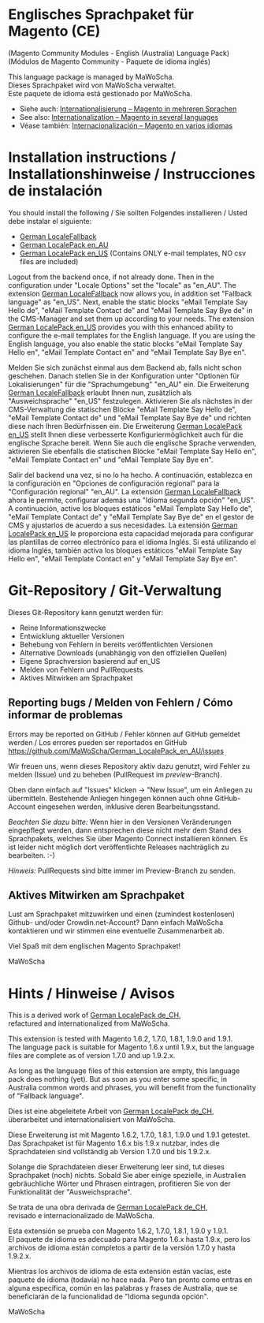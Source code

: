 # Englisches Sprachpaket für Magento (CE)
(Magento Community Modules - English (Australia) Language Pack)<br />
(Módulos de Magento Community - Paquete de idioma inglés)

This language package is managed by MaWoScha.<br />
Dieses Sprachpaket wird von MaWoScha verwaltet.<br />
Este paquete de idioma está gestionado por MaWoScha.

* Siehe auch: [Internationalisierung – Magento in mehreren Sprachen](http://blog.siempro.co/?p=105&lang=de)
* See also: [Internationalization – Magento in several languages](http://blog.siempro.co/?p=105&lang=en)
* Véase también: [Internacionalización – Magento en varios idiomas](http://blog.siempro.co/?p=105&lang=es)

# Installation instructions / Installationshinweise / Instrucciones de instalación

You should install the following / Sie sollten Folgendes installieren / Usted debe instalar el siguiente:

*  [German LocaleFallback](https://github.com/MaWoScha/German_LocaleFallback)
*  [German LocalePack en_AU](https://github.com/MaWoScha/German_LocalePack_en_AU)
*  [German LocalePack en_US](https://github.com/MaWoScha/German_LocalePack_en_US) (Contains ONLY e-mail templates, NO csv files are included)

Logout from the backend once, if not already done. Then in the configuration under "Locale Options" set the "locale" as "en_AU". The extension [German LocaleFallback](https://github.com/MaWoScha/German_LocaleFallback) now allows you, in addition set "Fallback language" as "en_US". Next, enable the static blocks "eMail Template Say Hello de", "eMail Template Contact de" and "eMail Template Say Bye de" in the CMS-Manager and set them up according to your needs. The extension [German LocalePack en_US](https://github.com/MaWoScha/German_LocalePack_en_US) provides you with this enhanced ability to configure the e-mail templates for the English language. If you are using the English language, you also enable the static blocks "eMail Template Say Hello en", "eMail Template Contact en" and "eMail Template Say Bye en".

Melden Sie sich zunächst einmal aus dem Backend ab, falls nicht schon geschehen. Danach stellen Sie in der Konfiguration unter "Optionen für Lokalisierungen" für die "Sprachumgebung" "en_AU" ein. Die Erweiterung [German LocaleFallback](https://github.com/MaWoScha/German_LocaleFallback) erlaubt Ihnen nun, zusätzlich als "Ausweichsprache" "en_US" festzulegen. Aktivieren Sie als nächstes in der CMS-Verwaltung die statischen Blöcke "eMail Template Say Hello de", "eMail Template Contact de" und "eMail Template Say Bye de" und richten diese nach Ihren Bedürfnissen ein. Die Erweiterung [German LocalePack en_US](https://github.com/MaWoScha/German_LocalePack_en_US) stellt Ihnen diese verbesserte Konfiguriermöglichkeit auch für die englische Sprache bereit. Wenn Sie auch die englische Sprache verwenden, aktivieren Sie ebenfalls die statischen Blöcke "eMail Template Say Hello en", "eMail Template Contact en" und "eMail Template Say Bye en".

Salir del backend una vez, si no lo ha hecho. A continuación, establezca en la configuración en "Opciones de configuración regional" para la "Configuración regional" "en_AU". La extensión [German LocaleFallback](https://github.com/MaWoScha/German_LocaleFallback) ahora le permite, configurar además una "Idioma segunda opción" "en_US". A continuación, active los bloques estáticos "eMail Template Say Hello de", "eMail Template Contact de" y "eMail Template Say Bye de" en el gestor de CMS y ajustarlos de acuerdo a sus necesidades. La extensión [German LocalePack en_US](https://github.com/MaWoScha/German_LocalePack_en_US) le proporciona esta capacidad mejorada para configurar las plantillas de correo electrónico para el idioma Inglés. Si está utilizando el idioma Inglés, también activa los bloques estáticos "eMail Template Say Hello en", "eMail Template Contact en" y "eMail Template Say Bye en".


# Git-Repository / Git-Verwaltung

Dieses Git-Repository kann genutzt werden für:

* Reine Informationszwecke
* Entwicklung aktueller Versionen
* Behebung von Fehlern in bereits veröffentlichten Versionen
* Alternative Downloads (unabhängig von den offiziellen Quellen)
* Eigene Sprachversion basierend auf en_US
* Melden von Fehlern und PullRequests
* Aktives Mitwirken am Sprachpaket

## Reporting bugs / Melden von Fehlern / Cómo informar de problemas

Errors may be reported on GitHub / Fehler können auf GitHub gemeldet werden / Los errores pueden ser reportados en GitHub
<a href="https://github.com/MaWoScha/German_LocalePack_en_AU/issues">https://github.com/MaWoScha/German_LocalePack_en_AU/issues</a>

Wir freuen uns, wenn dieses Repository aktiv dazu genutzt, wird Fehler zu melden (Issue) und zu beheben (PullRequest im _preview_-Branch).

Oben dann einfach auf "Issues" klicken -> "New Issue", um ein Anliegen zu übermitteln. Bestehende Anliegen hingegen können auch ohne GitHub-Account eingesehen werden, inklusive deren Bearbeitungsstand.

_Beachten Sie dazu bitte:_ Wenn hier in den Versionen Veränderungen eingepflegt werden, dann entsprechen diese nicht mehr dem Stand des Sprachpakets, welches Sie über Magento Connect installieren können. Es ist leider nicht möglich dort veröffentlichte Releases nachträglich zu bearbeiten. :-)

_Hinweis:_ PullRequests sind bitte immer im Preview-Branch zu senden.

## Aktives Mitwirken am Sprachpaket

Lust am Sprachpaket mitzuwirken und einen (zumindest kostenlosen) Github- und/oder Crowdin.net-Account? Dann einfach MaWoScha kontaktieren und wir stimmen eine eventuelle Zusammenarbeit ab.

Viel Spaß mit dem englischen Magento Sprachpaket!

MaWoScha


# Hints / Hinweise / Avisos

This is a derived work of [German LocalePack de_CH](https://github.com/MaWoScha/German_LocalePack_de_CH),<br />
refactured and internationalized from MaWoScha.

This extension is tested with Magento 1.6.2, 1.7.0, 1.8.1, 1.9.0 and 1.9.1. <br />
The language pack is suitable for Magento 1.6.x until 1.9.x, but the language files are complete as of version 1.7.0 and up 1.9.2.x.

As long as the language files of this extension are empty, this language pack does nothing (yet).
But as soon as you enter some specific, in Australia common words and phrases, you will benefit from the functionality of "Fallback language".


Dies ist eine abgeleitete Arbeit von [German LocalePack de_CH](https://github.com/MaWoScha/German_LocalePack_de_CH),<br />
überarbeitet und internationalisiert von MaWoScha.

Diese Erweiterung ist mit Magento 1.6.2, 1.7.0, 1.8.1, 1.9.0 und 1.9.1 getestet. <br />
Das Sprachpaket ist für Magento 1.6.x bis 1.9.x nutzbar, indes die Sprachdateien sind vollständig ab Version 1.7.0 und bis 1.9.2.x.

Solange die Sprachdateien dieser Erweiterung leer sind, tut dieses Sprachpaket (noch) nichts.
Sobald Sie aber einige spezielle, in Australien gebräuchliche Wörter und Phrasen eintragen, profitieren Sie von der Funktionalität der "Ausweichsprache".


Se trata de una obra derivada de [German LocalePack de_CH](https://github.com/MaWoScha/German_LocalePack_de_CH),<br />
revisado e internacionalizado de MaWoScha.

Esta extensión se prueba con Magento 1.6.2, 1.7.0, 1.8.1, 1.9.0 y 1.9.1. <br />
El paquete de idioma es adecuado para Magento 1.6.x hasta 1.9.x, pero los archivos de idioma están completos a partir de la versión 1.7.0 y hasta 1.9.2.x.

Mientras los archivos de idioma de esta extensión están vacías, este paquete de idioma (todavía) no hace nada.
Pero tan pronto como entras en alguna específica, común en las palabras y frases de Australia, que se beneficiarán de la funcionalidad de "Idioma segunda opción".

MaWoScha